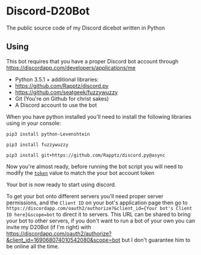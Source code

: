 # Discord-D20Bot
The public source code of my Discord dicebot written in Python

## Using
This bot requires that you have a proper Discord bot account through https://discordapp.com/developers/applications/me
 
 - Python 3.5.1 + additional libraries:
  - https://github.com/Rapptz/discord.py
  - https://github.com/seatgeek/fuzzywuzzy
 - Git (You're on Github for christ sakes)
 - A Discord account to use the bot

 When you have python installed you'll need to install the following libraries using in your console:

`pip3 install python-Levenshtein`

`pip3 install fuzzywuzzy`

`pip3 install git+https://github.com/Rapptz/discord.py@async`
 
Now you're almost ready, before running the bot script you will need to modify the [`token`](https://github.com/RowenStipe/Discord-D20Bot/blob/master/diceroll.py#L28) value to match the your bot account token

Your bot is now ready to start using discord.

To get your bot onto different servers you'll need proper server permissions, and the `Client ID` on your bot's application page then go to `https://discordapp.com/oauth2/authorize?&client_id={Your bot's Client ID here}&scope=bot` to direct it to servers. This URL can be shared to bring your bot to other servers, if you don't want to run a bot of your own you can invite my D20Bot (if I'm right) with https://discordapp.com/oauth2/authorize?&client_id=169068074010542080&scope=bot but I don't guarantee him to be online all the time.
